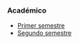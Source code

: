 ### Académico
+ [Primer semestre](https://github.com/jorgelserve/EAFIT/tree/master/academico/semestre_1)
+ [Segundo semestre](https://github.com/jorgelserve/EAFIT/tree/master/academico/semestre_2)
